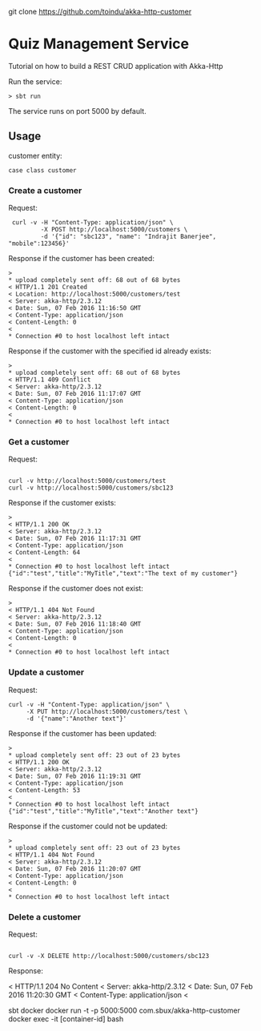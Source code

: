 git clone https://github.com/toindu/akka-http-customer

# Quiz Management Service
Tutorial on how to build a REST CRUD application with Akka-Http

Run the service:
```
> sbt run
```

The service runs on port 5000 by default.

## Usage

customer entity:
```
case class customer
```

### Create a customer
Request:
```
 curl -v -H "Content-Type: application/json" \
     	 -X POST http://localhost:5000/customers \
     	 -d '{"id": "sbc123", "name": "Indrajit Banerjee", "mobile":123456}'

```
Response if the customer has been created:
```
> 
* upload completely sent off: 68 out of 68 bytes
< HTTP/1.1 201 Created
< Location: http://localhost:5000/customers/test
< Server: akka-http/2.3.12
< Date: Sun, 07 Feb 2016 11:16:50 GMT
< Content-Type: application/json
< Content-Length: 0
< 
* Connection #0 to host localhost left intact

```
Response if the customer with the specified id already exists:
```
> 
* upload completely sent off: 68 out of 68 bytes
< HTTP/1.1 409 Conflict
< Server: akka-http/2.3.12
< Date: Sun, 07 Feb 2016 11:17:07 GMT
< Content-Type: application/json
< Content-Length: 0
< 
* Connection #0 to host localhost left intact
```


### Get a customer
Request:
```

curl -v http://localhost:5000/customers/test
curl -v http://localhost:5000/customers/sbc123
```
Response if the customer exists:
```
> 
< HTTP/1.1 200 OK
< Server: akka-http/2.3.12
< Date: Sun, 07 Feb 2016 11:17:31 GMT
< Content-Type: application/json
< Content-Length: 64
< 
* Connection #0 to host localhost left intact
{"id":"test","title":"MyTitle","text":"The text of my customer"}
```
Response if the customer does not exist:
```
> 
< HTTP/1.1 404 Not Found
< Server: akka-http/2.3.12
< Date: Sun, 07 Feb 2016 11:18:40 GMT
< Content-Type: application/json
< Content-Length: 0
< 
* Connection #0 to host localhost left intact
```

### Update a customer
Request:
```
curl -v -H "Content-Type: application/json" \
	 -X PUT http://localhost:5000/customers/test \
	 -d '{"name":"Another text"}'
```
Response if the customer has been updated:
```
> 
* upload completely sent off: 23 out of 23 bytes
< HTTP/1.1 200 OK
< Server: akka-http/2.3.12
< Date: Sun, 07 Feb 2016 11:19:31 GMT
< Content-Type: application/json
< Content-Length: 53
< 
* Connection #0 to host localhost left intact
{"id":"test","title":"MyTitle","text":"Another text"}
```
Response if the customer could not be updated:
```
> 
* upload completely sent off: 23 out of 23 bytes
< HTTP/1.1 404 Not Found
< Server: akka-http/2.3.12
< Date: Sun, 07 Feb 2016 11:20:07 GMT
< Content-Type: application/json
< Content-Length: 0
< 
* Connection #0 to host localhost left intact
```

### Delete a customer
Request:
```

curl -v -X DELETE http://localhost:5000/customers/sbc123
```
Response:

< HTTP/1.1 204 No Content
< Server: akka-http/2.3.12
< Date: Sun, 07 Feb 2016 11:20:30 GMT
< Content-Type: application/json
< 



sbt docker
docker run -t -p 5000:5000 com.sbux/akka-http-customer
docker exec -it [container-id] bash
